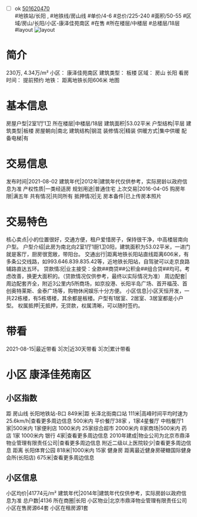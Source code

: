- [ ] ok [501620470](https://bj.5i5j.com/ershoufang/501620470.html)  
 #地铁站/长阳 ,  #地铁线/房山线
#单价/4-6 #总价/225-240 #面积/50-55   #区域/房山/长阳/小区-康泽佳苑南区 #在售 #所在楼层/中楼层 #总楼层/18层 #layout 
![layout](http://image2a.5i5j.com/scm/HOUSE_CUSTOMER/db64b90a80bc40bfadc1bd560b8a42fe.jpg_P5.jpg) 
# 简介 
 230万,  4.34万/m² 
小区： 康泽佳苑南区
建筑类型： 板楼
区域： 房山 长阳
看房时间： 提前预约
地铁： 距离地铁长阳606米 地图
# 基本信息 
 房屋户型|2室1厅1卫
所在楼层|中楼层/18层
建筑面积|53.02平米
户型结构|平层
建筑类型|板楼
房屋朝向|南北
建筑结构|钢混
装修情况|精装
供暖方式|集中供暖
配备电梯|有
# 交易信息 
 发布时间|2021-08-02
建筑年代|2012年|建筑年代仅供参考，实际房龄以政府信息为准
产权性质|一类经适房
规划用途|普通住宅
上次交易|2016-04-05
购房年限|满五年
共有情况|共同所有
抵押情况|无
房本备件|已上传房本照片
# 交易特色 
 核心卖点|小的位置很好，交通方便，租户爱惜房子，保持很干净，中高楼层南向户型。
户型介绍|此房为南北向2室1厅1厨1卫0阳，建筑面积为53.02平米，一进门就是客厅，厨房很宽敞，带阳台。
交通出行|距离地铁长阳站直线距离606米，有多条公交线路，如993.646.839.835.42等，近地铁长阳站，自驾驶可以走京良路辅路直达五环。
贷款情况|业主接受：全款##商贷##公积金##组合贷##均可。考虑改善，换更大面积的。（贷款情况仅供参考，最终以实际情况为准）
周边配套|周边配套齐全，附近3公里内5所商场，如京投港、长阳半岛广场、首开福茂、首创奥特莱斯、金泰广场等，购物休闲娱乐十分方便。
小区信息|小区天恒开发，一共22栋楼，有5栋塔楼，其余都是板楼。户型有1居室、2居室、3居室都是小户型。
权属抵押|无抵押，无贷款，权属清晰，可以随时签约。
# 带看 
 2021-08-15|最近带看	 3|次|近30天带看	 3|次|累计带看
# 小区 康泽佳苑南区
## 小区指数 
 距 房山线 长阳地铁站-B口 849米|距 长泽北街南口站 111米|高峰时间平均时速为25.6km/h|查看更多周边信息
500米内 平价餐厅38家 ，1家4星餐厅
中档餐厅1家|500米内 1家便利店
1000米内 25家综合超市
2000米内 8家商场|500米内 药店 1家
1000米内 银行 4家|查看更多周边信息
2010年建成|物业公司为北京市鼎泽物业管理有限责任公司|查看更多周边信息
附近二级以上医院较少|查看更多周边信息
距离 长阳体育公园 818米|1000米内 15家 健身房
距离最近健身房硬糖国际健身会所(长阳店) 675米|查看更多周边信息
## 小区信息 
 小区均价|41774元/m²
建筑年代|2014年|建筑年代仅供参考，实际房龄以政府信息为准
总户数|4136
所在商圈|长阳
小区物业|北京市鼎泽物业管理有限责任公司
小区在售房源64套
小区在租房源1套
